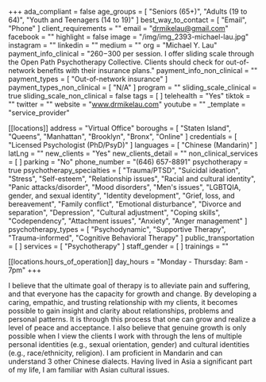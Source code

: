 +++
ada_compliant = false
age_groups = [
  "Seniors (65+)",
  "Adults (19 to 64)",
  "Youth and Teenagers (14 to 19)"
]
best_way_to_contact = [ "Email", "Phone" ]
client_requirements = ""
email = "drmikelau@gmail.com"
facebook = ""
highlight = false
image = "/img/img_2393-michael-lau.jpg"
instagram = ""
linkedin = ""
medium = ""
org = "Michael Y. Lau"
payment_info_clinical = "$260-$300 per session. I offer sliding scale through the Open Path Psychotherapy Collective. Clients should check for out-of-network benefits with their insurance plans."
payment_info_non_clinical = ""
payment_types = [ "Out-of-network insurance" ]
payment_types_non_clinical = [ "N/A" ]
program = ""
sliding_scale_clinical = true
sliding_scale_non_clinical = false
tags = [ ]
telehealth = "Yes"
tiktok = ""
twitter = ""
website = "www.drmikelau.com"
youtube = ""
_template = "service_provider"

[[locations]]
address = "Virtual Office"
boroughs = [
  "Staten Island",
  "Queens",
  "Manhattan",
  "Brooklyn",
  "Bronx",
  "Online"
]
credentials = [ "Licensed Psychologist (PhD/PsyD)" ]
languages = [ "Chinese (Mandarin)" ]
latLng = ""
new_clients = "Yes"
new_clients_detail = ""
non_clinical_services = [ ]
parking = "No"
phone_number = "(646) 657-8891"
psychotherapy = true
psychotherapy_specialties = [
  "Trauma/PTSD",
  "Suicidal ideation",
  "Stress",
  "Self-esteem",
  "Relationship issues",
  "Racial and cultural identity",
  "Panic attacks/disorder",
  "Mood disorders",
  "Men's issues",
  "LGBTQIA, gender, and sexual identity",
  "Identity development",
  "Grief, loss, and bereavement",
  "Family conflict",
  "Emotional disturbance",
  "Divorce and separation",
  "Depression",
  "Cultural adjustment",
  "Coping skills",
  "Codependency",
  "Attachment issues",
  "Anxiety",
  "Anger management"
]
psychotherapy_types = [
  "Psychodynamic",
  "Supportive Therapy",
  "Trauma-informed",
  "Cognitive Behavioral Therapy"
]
public_transportation = [ ]
services = [ "Psychotherapy" ]
staff_gender = [ ]
trainings = ""

  [[locations.hours_of_operation]]
  day_hours = "Monday - Thursday: 8am - 7pm"
+++

I believe that the ultimate goal of therapy is to alleviate pain and suffering, and that everyone has the capacity for growth and change. By developing a caring, empathic, and trusting relationship with my clients, it becomes possible to gain insight and clarity about relationships, problems and personal patterns. It is through this process that one can grow and realize a level of peace and acceptance. I also believe that genuine growth is only possible when I view the clients I work with through the lens of multiple personal identities (e.g., sexual orientation, gender) and cultural identities (e.g., race/ethnicity, religion). I am proficient in Mandarin and can understand 3 other Chinese dialects. Having lived in Asia a significant part of my life, I am familiar with Asian cultural issues.
